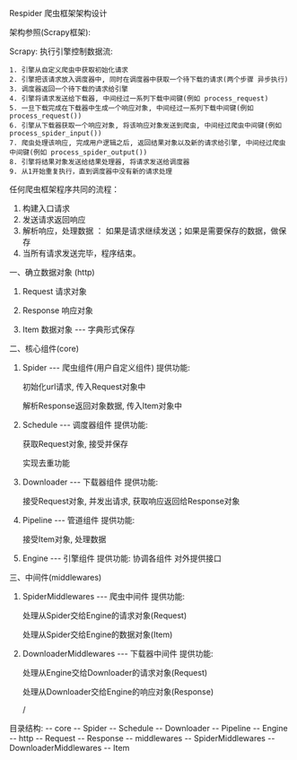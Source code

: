 Respider 爬虫框架架构设计

架构参照(Scrapy框架):

Scrapy: 执行引擎控制数据流:

    1. 引擎从自定义爬虫中获取初始化请求
    2. 引擎把该请求放入调度器中, 同时在调度器中获取一个待下载的请求(两个步骤 异步执行)
    3. 调度器返回一个待下载的请求给引擎
    4. 引擎将请求发送给下载器, 中间经过一系列下载中间键(例如 process_request)
    5. 一旦下载完成在下载器中生成一个响应对象, 中间经过一系列下载中间键(例如 process_request())
    6. 引擎从下载器获取一个响应对象, 将该响应对象发送到爬虫, 中间经过爬虫中间键(例如 process_spider_input())
    7. 爬虫处理该响应, 完成用户逻辑之后, 返回结果对象以及新的请求给引擎, 中间经过爬虫中间键(例如 process_spider_output())
    8. 引擎将结果对象发送给结果处理器, 将请求发送给调度器
    9. 从1开始重复执行，直到调度器中没有新的请求处理

任何爬虫框架程序共同的流程：

1. 构建入口请求
2. 发送请求返回响应
3. 解析响应，处理数据 ： 如果是请求继续发送；如果是需要保存的数据，做保存
4. 当所有请求发送完毕，程序结束。


一、确立数据对象
(http)
1. Request                  请求对象
2. Response                 响应对象

3. Item                     数据对象 --- 字典形式保存

二、核心组件(core)
1. Spider --- 爬虫组件(用户自定义组件)
    提供功能:
        <p>初始化url请求, 传入Request对象中</p>
        <p>解析Response返回对象数据, 传入Item对象中</p>

2. Schedule --- 调度器组件
    提供功能:
        <p>获取Request对象, 接受并保存</p>
        <p>实现去重功能</p>

3. Downloader --- 下载器组件
    提供功能:
        <p>接受Request对象, 并发出请求, 获取响应返回给Response对象</p>

4. Pipeline --- 管道组件
    提供功能:
        <p>接受Item对象, 处理数据</p>

5. Engine --- 引擎组件
    提供功能:
        协调各组件
        对外提供接口


三、中间件(middlewares)
1. SpiderMiddlewares  --- 爬虫中间件
    提供功能:
        <p>处理从Spider交给Engine的请求对象(Request)</p>
        <p>处理从Spider交给Engine的数据对象(Item)</p>

2. DownloaderMiddlewares --- 下载器中间件
    提供功能:
        <p>处理从Engine交给Downloader的请求对象(Request)</p>
        <p>处理从Downloader交给Engine的响应对象(Response)</p>/
        
        
目录结构:
    -- core
        -- Spider
        -- Schedule
        -- Downloader
        -- Pipeline
        -- Engine
    -- http
        -- Request
        -- Response
    -- middlewares
        -- SpiderMiddlewares
        -- DownloaderMiddlewares
    -- Item     